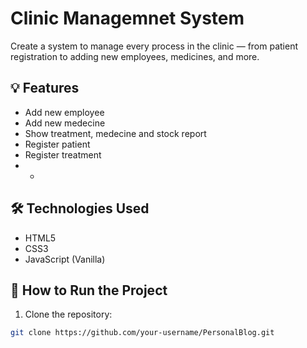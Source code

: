 # Clinic Managemnet System

Create a system to manage every process in the clinic — from patient registration to adding new employees, medicines, and more.

## 💡 Features

- Add new employee
- Add new medecine
- Show treatment, medecine and stock report
- Register patient
- Register treatment
- -

## 🛠️ Technologies Used

- HTML5
- CSS3
- JavaScript (Vanilla)

## 🚀 How to Run the Project

1. Clone the repository:

```bash
git clone https://github.com/your-username/PersonalBlog.git
